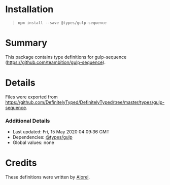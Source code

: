 # Installation
> `npm install --save @types/gulp-sequence`

# Summary
This package contains type definitions for gulp-sequence (https://github.com/teambition/gulp-sequence).

# Details
Files were exported from https://github.com/DefinitelyTyped/DefinitelyTyped/tree/master/types/gulp-sequence.

### Additional Details
 * Last updated: Fri, 15 May 2020 04:09:36 GMT
 * Dependencies: [@types/gulp](https://npmjs.com/package/@types/gulp)
 * Global values: none

# Credits
These definitions were written by [Alorel](https://github.com/Alorel).
